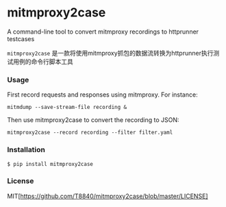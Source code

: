 # mitmproxy2case


A command-line tool to convert mitmproxy recordings to httprunner testcases

`mitmproxy2case` 是一款将使用mitmproxy抓包的数据流转换为httprunner执行测试用例的命令行脚本工具


### Usage
First record requests and responses using mitmproxy. For instance:

```
mitmdump --save-stream-file recording &

```
Then use mitmproxy2case to convert the recording to JSON:
```
mitmproxy2case --record recording --filter filter.yaml 
```

### Installation

```
$ pip install mitmproxy2case
```


### License
MIT[https://github.com/T8840/mitmproxy2case/blob/master/LICENSE]


